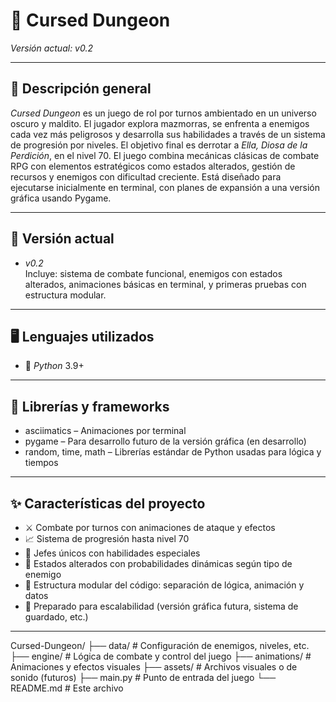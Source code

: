 # 🐉 Cursed Dungeon

*Versión actual: v0.2*

---

## 📌 Descripción general

*Cursed Dungeon* es un juego de rol por turnos ambientado en un universo oscuro y maldito. El jugador explora mazmorras, se enfrenta a enemigos cada vez más peligrosos y desarrolla sus habilidades a través de un sistema de progresión por niveles. El objetivo final es derrotar a *Ella, Diosa de la Perdición*, en el nivel 70.
El juego combina mecánicas clásicas de combate RPG con elementos estratégicos como estados alterados, gestión de recursos y enemigos con dificultad creciente. Está diseñado para ejecutarse inicialmente en terminal, con planes de expansión a una versión gráfica usando Pygame.

---

## 🧪 Versión actual

- *v0.2*  
  Incluye: sistema de combate funcional, enemigos con estados alterados, animaciones básicas en terminal, y primeras pruebas con estructura modular.

---

## 🖥️ Lenguajes utilizados

- 🐍 *Python* 3.9+

---

## 🧰 Librerías y frameworks

- asciimatics – Animaciones por terminal
- pygame – Para desarrollo futuro de la versión gráfica (en desarrollo)
- random, time, math – Librerías estándar de Python usadas para lógica y tiempos

---

## ✨ Características del proyecto

- ⚔️ Combate por turnos con animaciones de ataque y efectos
- 📈 Sistema de progresión hasta nivel 70
- 👿 Jefes únicos con habilidades especiales
- 🧪 Estados alterados con probabilidades dinámicas según tipo de enemigo
- 🧱 Estructura modular del código: separación de lógica, animación y datos
- 📁 Preparado para escalabilidad (versión gráfica futura, sistema de guardado, etc.)

---

Cursed-Dungeon/
├── data/                 # Configuración de enemigos, niveles, etc.
├── engine/               # Lógica de combate y control del juego
├── animations/           # Animaciones y efectos visuales
├── assets/               # Archivos visuales o de sonido (futuros)
├── main.py               # Punto de entrada del juego
└── README.md             # Este archivo
